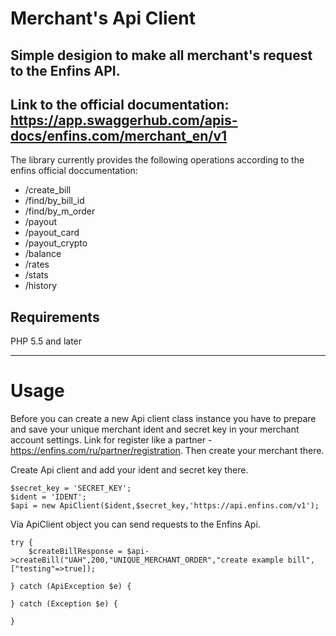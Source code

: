 # Merchant's Api Client
Simple desigion to make all merchant's request to the Enfins API.
---
Link to the official documentation: https://app.swaggerhub.com/apis-docs/enfins.com/merchant_en/v1
---
The library currently provides the following operations according to the enfins official doccumentation:
 - /create_bill
 - /find/by_bill_id
 - /find/by_m_order
 - /payout
 - /payout_card
 - /payout_crypto
 - /balance
 - /rates
 - /stats
 - /history
 
## Requirements

PHP 5.5 and later

---

# Usage

Before you can create a new Api client class instance you have to prepare and save your unique merchant ident and secret key in your merchant account settings.
Link for register like a partner - https://enfins.com/ru/partner/registration. Then create your merchant there.

Create Api client and add your ident and secret key there.

```
$secret_key = 'SECRET_KEY';
$ident = 'IDENT';
$api = new ApiClient($ident,$secret_key,'https://api.enfins.com/v1');
```

Via ApiClient object you can send requests to the Enfins Api.

```
try {
    $createBillResponse = $api->createBill("UAH",200,"UNIQUE_MERCHANT_ORDER","create example bill",["testing"=>true]);

} catch (ApiException $e) {

} catch (Exception $e) {

}
```


